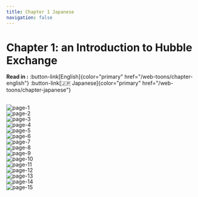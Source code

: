 ```yaml
---
title: Chapter 1 Japanese
navigation: false
---
```


# Chapter 1: an Introduction to Hubble Exchange

**Read in :** :button-link[English]{color="primary" href="/web-toons/chapter-english"} :button-link[🇯🇵 Japanese]{color="primary" href="/web-toons/chapter-japanese"}

## Page 1

![page-1](/content/webtoons/chapter-1/tr/1.jpeg)

## Page 2

![page-2](/content/webtoons/chapter-1/tr/2.jpeg)

## Page 3

![page-3](/content/webtoons/chapter-1/tr/3.jpeg)

## Page 4

![page-4](/content/webtoons/chapter-1/tr/4.jpeg)

## Page 5

![page-5](/content/webtoons/chapter-1/tr/5.jpeg)

## Page 6

![page-6](/content/webtoons/chapter-1/tr/6.jpeg)

## Page 7

![page-7](/content/webtoons/chapter-1/tr/7.jpeg)

## Page 8

![page-8](/content/webtoons/chapter-1/tr/8.jpeg)

## Page 9

![page-9](/content/webtoons/chapter-1/tr/9.jpeg)

## Page 10

![page-10](/content/webtoons/chapter-1/tr/10.jpeg)

## Page 11

![page-11](/content/webtoons/chapter-1/tr/11.jpeg)

## Page 12

![page-12](/content/webtoons/chapter-1/tr/12.jpeg)

## Page 13

![page-13](/content/webtoons/chapter-1/tr/13.jpeg)

## Page 14

![page-14](/content/webtoons/chapter-1/tr/14.jpeg)

## Page 15

![page-15](/content/webtoons/chapter-1/tr/15.jpeg)

<style style="text/css" >
h1 + p, h2 + p:last-of-type {
  margin-bottom: 32px !important;
}

p, img, h2[id*="page-"]  {
  margin: -1px 0 0 !important;
}

h2[id*="page-"]  {
  visibility: hidden;
  height: 1px;
}
</style>
